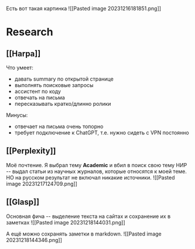 Есть вот такая картинка
![[Pasted image 20231216181851.png]]

# Research
## [[Harpa]]
Что умеет:
- давать summary по открытой странице
- выполнять поисковые запросы
- ассистент по коду
- отвечать на письма
- пересказывать кратко/длинно ролики

Минусы:
- отвечает на письма очень топорно
- требует подключение к ChatGPT, т.е. нужно сидеть с VPN постоянно

## [[Perplexity]]
Моё почтение. Я выбрал тему **Academic** и вбил в поиск свою тему НИР -- выдал статьи из научных журналов, которые относятся к моей теме. НО на русском результат не включал никакие источники. ![[Pasted image 20231217124709.png]]

## [[Glasp]]
Основная фича -- выделение текста на сайтах и сохранение их в заметках
![[Pasted image 20231218144031.png]]

А ещё можно сохранять заметки в markdown.
![[Pasted image 20231218144346.png]]